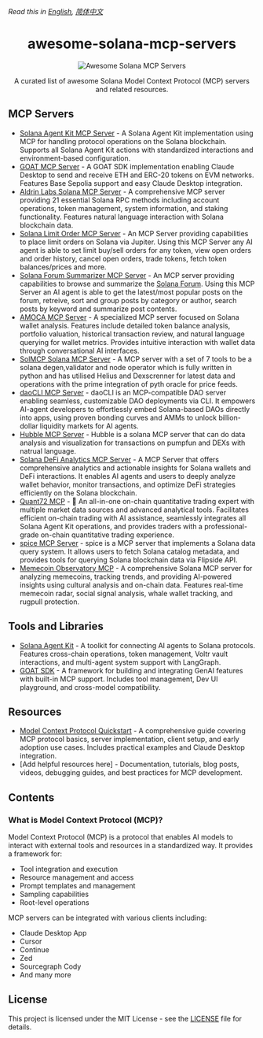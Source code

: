 *Read this in [English](README.md), [简体中文](README.zh-CN.md)*

<div align="center">

# awesome-solana-mcp-servers

![Awesome Solana MCP Servers](banner.png)

A curated list of awesome Solana Model Context Protocol (MCP) servers and related resources.

</div>

## MCP Servers
- [Solana Agent Kit MCP Server](https://github.com/sendaifun/solana-agent-kit/tree/main/examples/agent-kit-mcp-server) - A Solana Agent Kit implementation using MCP for handling protocol operations on the Solana blockchain. Supports all Solana Agent Kit actions with standardized interactions and environment-based configuration.
- [GOAT MCP Server](https://github.com/goat-sdk/goat/tree/main/typescript/examples/by-framework/model-context-protocol) - A GOAT SDK implementation enabling Claude Desktop to send and receive ETH and ERC-20 tokens on EVM networks. Features Base Sepolia support and easy Claude Desktop integration.
- [Aldrin Labs Solana MCP Server](https://github.com/Aldrin-labs/solana-mcp-server) - A comprehensive MCP server providing 21 essential Solana RPC methods including account operations, token management, system information, and staking functionality. Features natural language interaction with Solana blockchain data.
- [Solana Limit Order MCP Server](https://github.com/dimitrov-d/solana-limit-order-mcp) - An MCP Server providing capabilities to place limit orders on Solana via Jupiter. Using this MCP Server any AI agent is able to set limit buy/sell orders for any token, view open orders and order history, cancel open orders, trade tokens, fetch token balances/prices and more.
- [Solana Forum Summarizer MCP Server](https://github.com/dimitrov-d/solana-forum-summarizer-mcp) - An MCP server providing capabilities to browse and summarize the [Solana Forum](http://forum.solana.com/). Using this MCP Server an AI agent is able to get the latest/most popular posts on the forum, retreive, sort and group posts by category or author, search posts by keyword and summarize post contents.
- [AMOCA MCP Server](https://github.com/manolaz/amoca-solana-mcp-server) - A specialized MCP server focused on Solana wallet analysis. Features include detailed token balance analysis, portfolio valuation, historical transaction review, and natural language querying for wallet metrics. Provides intuitive interaction with wallet data through conversational AI interfaces.
- [SolMCP Solana MCP Server](https://github.com/N-45div/SolMCP---SendAI-MCP-competition) - A MCP server with a set of 7 tools to be a solana degen,validator and node operator which is fully written in python and has utilised Helius and Dexscrenner for latest data and operations with the prime integration of pyth oracle for price feeds.
- [daoCLI MCP Server](https://github.com/DaoCLI/daoCLI-init) - daoCLI is an MCP-compatible DAO server enabling seamless, customizable DAO deployments via CLI. It empowers AI-agent developers to effortlessly embed Solana-based DAOs directly into apps, using proven bonding curves and AMMs to unlock billion-dollar liquidity markets for AI agents.
- [Hubble MCP Server](https://github.com/HubbleVision/hubble-ai-mcp) - Hubble is a solana MCP server that can do data analysis and visualization for transactions on pumpfun and DEXs with natrual language.
- [Solana DeFi Analytics MCP Server](https://github.com/kirtiraj22/solana-mcp) - A MCP Server that offers comprehensive analytics and actionable insights for Solana wallets and DeFi interactions. It enables AI agents and users to deeply analyze wallet behavior, monitor transactions, and optimize DeFi strategies efficiently on the Solana blockchain.
- [Quant72 MCP](https://github.com/quant72/quant72-mcp) - 🚀 An all-in-one on-chain quantitative trading expert with multiple market data sources and advanced analytical tools. Facilitates efficient on-chain trading with AI assistance, seamlessly integrates all Solana Agent Kit operations, and provides traders with a professional-grade on-chain quantitative trading experience.
- [spice MCP Server](https://github.com/getnimbus/spice) - spice is a MCP server that implements a Solana data query system. It allows users to fetch Solana catalog metadata, and provides tools for querying Solana blockchain data via Flipside API.
- [Memecoin Observatory MCP](https://github.com/tony-42069/solana-mcp.git) - A comprehensive Solana MCP server for analyzing memecoins, tracking trends, and providing AI-powered insights using cultural analysis and on-chain data. Features real-time memecoin radar, social signal analysis, whale wallet tracking, and rugpull protection.

## Tools and Libraries
- [Solana Agent Kit](https://github.com/sendaifun/solana-agent-kit) - A toolkit for connecting AI agents to Solana protocols. Features cross-chain operations, token management, Voltr vault interactions, and multi-agent system support with LangGraph.
- [GOAT SDK](https://github.com/goat-sdk/goat) - A framework for building and integrating GenAI features with built-in MCP support. Includes tool management, Dev UI playground, and cross-model compatibility.

## Resources
- [Model Context Protocol Quickstart](https://glama.ai/blog/2024-11-25-model-context-protocol-quickstart) - A comprehensive guide covering MCP protocol basics, server implementation, client setup, and early adoption use cases. Includes practical examples and Claude Desktop integration.
- [Add helpful resources here] - Documentation, tutorials, blog posts, videos, debugging guides, and best practices for MCP development.

## Contents

### What is Model Context Protocol (MCP)?

Model Context Protocol (MCP) is a protocol that enables AI models to interact with external tools and resources in a standardized way. It provides a framework for:
- Tool integration and execution
- Resource management and access
- Prompt templates and management
- Sampling capabilities
- Root-level operations

MCP servers can be integrated with various clients including:
- Claude Desktop App
- Cursor
- Continue
- Zed
- Sourcegraph Cody
- And many more

## License

This project is licensed under the MIT License - see the [LICENSE](LICENSE) file for details.
